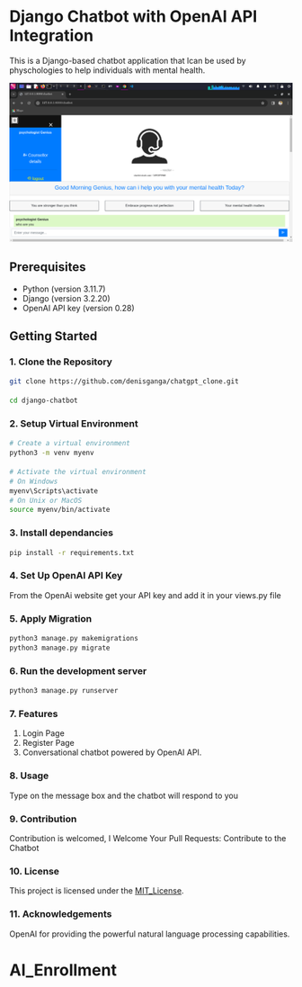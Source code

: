 # Django Chatbot with OpenAI API Integration

This is a Django-based chatbot application that lcan be used by physchologies to help individuals with mental health.

![Example Image](Screenshot_2024-03-30_08_11_05.png)


## Prerequisites

- Python (version 3.11.7)
- Django (version 3.2.20)
- OpenAI API key (version 0.28)

## Getting Started

### 1. Clone the Repository

```bash
git clone https://github.com/denisganga/chatgpt_clone.git

cd django-chatbot
```

### 2. Setup Virtual Environment

```bash
# Create a virtual environment
python3 -m venv myenv

# Activate the virtual environment
# On Windows
myenv\Scripts\activate
# On Unix or MacOS
source myenv/bin/activate
```
### 3. Install dependancies

```bash
pip install -r requirements.txt
```
### 4.  Set Up OpenAI API Key

From the OpenAi website get your API key and add it in your views.py file

### 5. Apply Migration

```bash
python3 manage.py makemigrations
python3 manage.py migrate
```
### 6. Run the development server

```bash
python3 manage.py runserver
```
### 7. Features
1) Login Page
2) Register Page
3) Conversational chatbot powered by OpenAI API.

### 8. Usage
Type on the message box and the chatbot will respond to you

### 9. Contribution
Contribution is welcomed, I Welcome Your Pull Requests: Contribute to the Chatbot

### 10. License
This project is licensed under the [MIT_License](MIT_License).

### 11. Acknowledgements
OpenAI for providing the powerful natural language processing capabilities.
# AI_Enrollment
